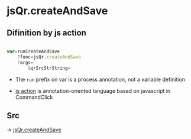 # jsQr.createAndSave

## Difinition by js action

```js.js

var=runCreateAndSave
	?func=jsQr.createAndSave
	?args=
		&qrSrcStrString=
```

- The `run` prefix on var is a process annotation, not a variable definition

- [js action](#) is annotation-oriented language based on javascript in CommandClick

## Src

-> [jsQr.createAndSave](https://github.com/puutaro/CommandClick/blob/master/app/src/main/java/com/puutaro/commandclick/fragment_lib/terminal_fragment/js_interface/qr/JsQr.kt#L153)


